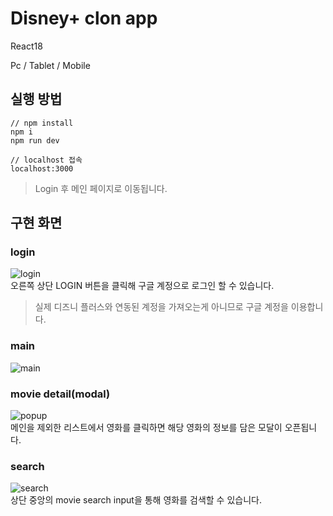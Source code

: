 # Disney+ clon app

React18

Pc / Tablet / Mobile

## 실행 방법
```
// npm install
npm i
npm run dev

// localhost 접속
localhost:3000
```
> Login 후 메인 페이지로 이동됩니다.

## 구현 화면
### login
![login](https://github.com/user-attachments/assets/dcafd0ec-5d04-44d5-b0cb-7d8ae2db0506)<br  />
오른쪽 상단 LOGIN 버튼을 클릭해 구글 계정으로 로그인 할 수 있습니다.<br  />
> 실제 디즈니 플러스와 연동된 계정을 가져오는게 아니므로 구글 계정을 이용합니다.

### main
![main](https://github.com/user-attachments/assets/1e7b6d3b-48e9-487e-8230-8b7282d7c9f9)

### movie detail(modal)
![popup](https://github.com/user-attachments/assets/18258114-9da4-49f0-bcbc-8208d45bce12)<br  />
메인을 제외한 리스트에서 영화를 클릭하면 해당 영화의 정보를 담은 모달이 오픈됩니다.

### search
![search](https://github.com/user-attachments/assets/b9f8843c-82f6-468f-871a-b8399794167f)<br  />
상단 중앙의 movie search input을 통해 영화를 검색할 수 있습니다. 
